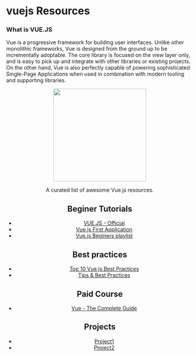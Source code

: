# vuejs Resources

### What is VUE.JS
Vue is a progressive framework for building user interfaces. Unlike other monolithic frameworks, Vue is designed from the ground up to be incrementally adoptable. The core library is focused on the view layer only, and is easy to pick up and integrate with other libraries or existing projects. On the other hand, Vue is also perfectly capable of powering sophisticated Single-Page Applications when used in combination with modern tooling and supporting libraries.


<div align="center">
	<code><img height="250" src="https://vuejs.org/images/logo.png"></code>
</div>
<div align="center">

A curated list of awesome Vue.js resources.

## Beginer Tutorials
- [VUE.JS - Official ](https://vuejs.org/)
- [Vue.js First Application ](https://flaviocopes.com/vue-first-app/)
- [Vue.js Beginers playlist](https://youtu.be/4deVCNJq3qc)

## Best practices
- [Top 10 Vue.js Best Practices](https://www.innofied.com/top-10-vus-js-best-practices/)
- [Tips & Best Practices](https://012.vuejs.org/guide/best-practices.html)

## Paid Course
- [Vue - The Complete Guide](https://www.udemy.com/share/101WzMBkoaeV9WRXg=/)

## Projects
-  [Project1](https://www.youtube.com/watch?v=m1_ih43p24s) 
-  [Project2](https://www.youtube.com/watch?v=JLc-hWsPTUY) 
